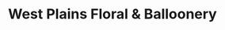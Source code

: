 ---
title: "West Plains Floral & Balloonery"
url: /west-plains/west-plains-floral-und-balloonery/
shop: Blumen
---